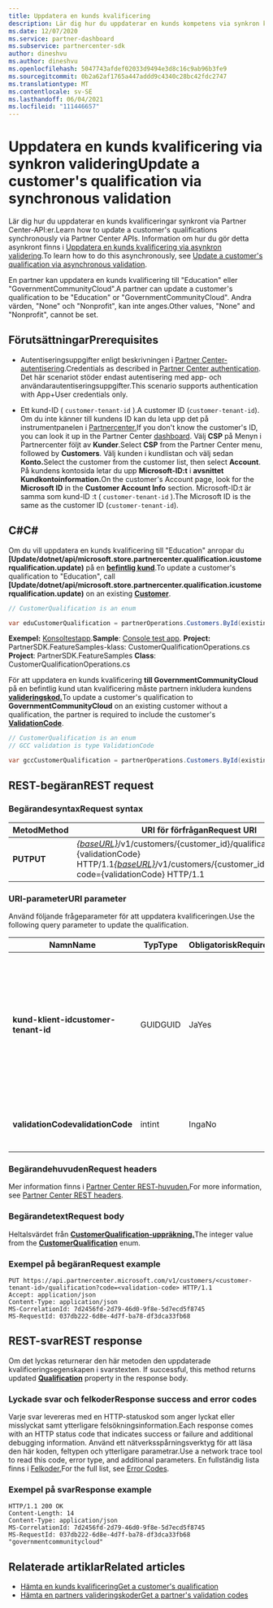 ```yaml
---
title: Uppdatera en kunds kvalificering
description: Lär dig hur du uppdaterar en kunds kompetens via synkron kontroll eller kontroll, inklusive adressen som är associerad med profilen.
ms.date: 12/07/2020
ms.service: partner-dashboard
ms.subservice: partnercenter-sdk
author: dineshvu
ms.author: dineshvu
ms.openlocfilehash: 5047743afdef02033d9494e3d8c16c9ab96b3fe9
ms.sourcegitcommit: 0b2a62af1765a447addd9c4340c28bc42fdc2747
ms.translationtype: MT
ms.contentlocale: sv-SE
ms.lasthandoff: 06/04/2021
ms.locfileid: "111446657"
---
```

# <a name="update-a-customers-qualification-via-synchronous-validation"></a><span data-ttu-id="64244-103">Uppdatera en kunds kvalificering via synkron validering</span><span class="sxs-lookup"><span data-stu-id="64244-103">Update a customer's qualification via synchronous validation</span></span>

<span data-ttu-id="64244-104">Lär dig hur du uppdaterar en kunds kvalificeringar synkront via Partner Center-API:er.</span><span class="sxs-lookup"><span data-stu-id="64244-104">Learn how to update a customer's qualifications synchronously via Partner Center APIs.</span></span> <span data-ttu-id="64244-105">Information om hur du gör detta asynkront finns i [Uppdatera en kunds kvalificering via asynkron validering](update-customer-qualification-asynchronous.md).</span><span class="sxs-lookup"><span data-stu-id="64244-105">To learn how to do this asynchronously, see [Update a customer's qualification via asynchronous validation](update-customer-qualification-asynchronous.md).</span></span>

<span data-ttu-id="64244-106">En partner kan uppdatera en kunds kvalificering till "Education" eller "GovernmentCommunityCloud".</span><span class="sxs-lookup"><span data-stu-id="64244-106">A partner can update a customer's qualification to be "Education" or "GovernmentCommunityCloud".</span></span> <span data-ttu-id="64244-107">Andra värden, "None" och "Nonprofit", kan inte anges.</span><span class="sxs-lookup"><span data-stu-id="64244-107">Other values, "None" and "Nonprofit", cannot be set.</span></span>

## <a name="prerequisites"></a><span data-ttu-id="64244-108">Förutsättningar</span><span class="sxs-lookup"><span data-stu-id="64244-108">Prerequisites</span></span>

- <span data-ttu-id="64244-109">Autentiseringsuppgifter enligt beskrivningen i [Partner Center-autentisering](partner-center-authentication.md).</span><span class="sxs-lookup"><span data-stu-id="64244-109">Credentials as described in [Partner Center authentication](partner-center-authentication.md).</span></span> <span data-ttu-id="64244-110">Det här scenariot stöder endast autentisering med app- och användarautentiseringsuppgifter.</span><span class="sxs-lookup"><span data-stu-id="64244-110">This scenario supports authentication with App+User credentials only.</span></span>

- <span data-ttu-id="64244-111">Ett kund-ID ( `customer-tenant-id` ).</span><span class="sxs-lookup"><span data-stu-id="64244-111">A customer ID (`customer-tenant-id`).</span></span> <span data-ttu-id="64244-112">Om du inte känner till kundens ID kan du leta upp det på instrumentpanelen i [Partnercenter.](https://partner.microsoft.com/dashboard)</span><span class="sxs-lookup"><span data-stu-id="64244-112">If you don't know the customer's ID, you can look it up in the Partner Center [dashboard](https://partner.microsoft.com/dashboard).</span></span> <span data-ttu-id="64244-113">Välj **CSP** på Menyn i Partnercenter följt av **Kunder**.</span><span class="sxs-lookup"><span data-stu-id="64244-113">Select **CSP** from the Partner Center menu, followed by **Customers**.</span></span> <span data-ttu-id="64244-114">Välj kunden i kundlistan och välj sedan **Konto.**</span><span class="sxs-lookup"><span data-stu-id="64244-114">Select the customer from the customer list, then select **Account**.</span></span> <span data-ttu-id="64244-115">På kundens kontosida letar du upp **Microsoft-ID:t** i **avsnittet Kundkontoinformation.**</span><span class="sxs-lookup"><span data-stu-id="64244-115">On the customer's Account page, look for the **Microsoft ID** in the **Customer Account Info** section.</span></span> <span data-ttu-id="64244-116">Microsoft-ID:t är samma som kund-ID :t ( `customer-tenant-id` ).</span><span class="sxs-lookup"><span data-stu-id="64244-116">The Microsoft ID is the same as the customer ID  (`customer-tenant-id`).</span></span>

## <a name="c"></a><span data-ttu-id="64244-117">C\#</span><span class="sxs-lookup"><span data-stu-id="64244-117">C\#</span></span>

<span data-ttu-id="64244-118">Om du vill uppdatera en kunds kvalificering till "Education" anropar du **[Update/dotnet/api/microsoft.store.partnercenter.qualification.icustomerqualification.update)** på en  [**befintlig kund**](/dotnet/api/microsoft.store.partnercenter.models.customers.customer).</span><span class="sxs-lookup"><span data-stu-id="64244-118">To update a customer's qualification to "Education", call **[Update/dotnet/api/microsoft.store.partnercenter.qualification.icustomerqualification.update)** on an existing  [**Customer**](/dotnet/api/microsoft.store.partnercenter.models.customers.customer).</span></span>

``` csharp
// CustomerQualification is an enum

var eduCustomerQualification = partnerOperations.Customers.ById(existingCustomer.Id).Qualification.Update(CustomerQualification.Education);
```

<span data-ttu-id="64244-119">**Exempel:** [Konsoltestapp](console-test-app.md).</span><span class="sxs-lookup"><span data-stu-id="64244-119">**Sample**: [Console test app](console-test-app.md).</span></span> <span data-ttu-id="64244-120">**Project:** PartnerSDK.FeatureSamples-klass: CustomerQualificationOperations.cs </span><span class="sxs-lookup"><span data-stu-id="64244-120">**Project**: PartnerSDK.FeatureSamples **Class**: CustomerQualificationOperations.cs</span></span>

<span data-ttu-id="64244-121">För att uppdatera en kunds kvalificering **till GovernmentCommunityCloud** på en befintlig kund utan kvalificering måste partnern inkludera kundens [**valideringskod.**](utility-resources.md#validationcode)</span><span class="sxs-lookup"><span data-stu-id="64244-121">To update a customer's qualification to **GovernmentCommunityCloud** on an existing customer without a qualification, the partner is required to include the customer's [**ValidationCode**](utility-resources.md#validationcode).</span></span>

``` csharp
// CustomerQualification is an enum
// GCC validation is type ValidationCode

var gccCustomerQualification = partnerOperations.Customers.ById(existingCustomer.Id).Qualification.Update(CustomerQualification.GovernmentCommunityCloud, gccValidation);
```

## <a name="rest-request"></a><span data-ttu-id="64244-122">REST-begäran</span><span class="sxs-lookup"><span data-stu-id="64244-122">REST request</span></span>

### <a name="request-syntax"></a><span data-ttu-id="64244-123">Begärandesyntax</span><span class="sxs-lookup"><span data-stu-id="64244-123">Request syntax</span></span>

| <span data-ttu-id="64244-124">Metod</span><span class="sxs-lookup"><span data-stu-id="64244-124">Method</span></span>  | <span data-ttu-id="64244-125">URI för förfrågan</span><span class="sxs-lookup"><span data-stu-id="64244-125">Request URI</span></span>                                                                                             |
|---------|---------------------------------------------------------------------------------------------------------|
| <span data-ttu-id="64244-126">**PUT**</span><span class="sxs-lookup"><span data-stu-id="64244-126">**PUT**</span></span> | <span data-ttu-id="64244-127">[*{baseURL}*](partner-center-rest-urls.md)/v1/customers/{customer_id}/qualification?code={validationCode} HTTP/1.1</span><span class="sxs-lookup"><span data-stu-id="64244-127">[*{baseURL}*](partner-center-rest-urls.md)/v1/customers/{customer_id}/qualification?code={validationCode} HTTP/1.1</span></span> |

### <a name="uri-parameter"></a><span data-ttu-id="64244-128">URI-parameter</span><span class="sxs-lookup"><span data-stu-id="64244-128">URI parameter</span></span>

<span data-ttu-id="64244-129">Använd följande frågeparameter för att uppdatera kvalificeringen.</span><span class="sxs-lookup"><span data-stu-id="64244-129">Use the following query parameter to update the qualification.</span></span>

| <span data-ttu-id="64244-130">Namn</span><span class="sxs-lookup"><span data-stu-id="64244-130">Name</span></span>                   | <span data-ttu-id="64244-131">Typ</span><span class="sxs-lookup"><span data-stu-id="64244-131">Type</span></span> | <span data-ttu-id="64244-132">Obligatorisk</span><span class="sxs-lookup"><span data-stu-id="64244-132">Required</span></span> | <span data-ttu-id="64244-133">Beskrivning</span><span class="sxs-lookup"><span data-stu-id="64244-133">Description</span></span>                                                                                                                                            |
|------------------------|------|----------|--------------------------------------------------------------------------------------------------------------------------------------------------------|
| <span data-ttu-id="64244-134">**kund-klient-id**</span><span class="sxs-lookup"><span data-stu-id="64244-134">**customer-tenant-id**</span></span> | <span data-ttu-id="64244-135">GUID</span><span class="sxs-lookup"><span data-stu-id="64244-135">GUID</span></span> | <span data-ttu-id="64244-136">Ja</span><span class="sxs-lookup"><span data-stu-id="64244-136">Yes</span></span>      | <span data-ttu-id="64244-137">Värdet är ett GUID-formaterat **kundklient-ID** som gör att återförsäljaren kan filtrera resultaten för en viss kund som tillhör återförsäljaren.</span><span class="sxs-lookup"><span data-stu-id="64244-137">The value is a GUID formatted **customer-tenant-id** that allows the reseller to filter the results for a given customer that belongs to the reseller.</span></span> |
| <span data-ttu-id="64244-138">**validationCode**</span><span class="sxs-lookup"><span data-stu-id="64244-138">**validationCode**</span></span>     | <span data-ttu-id="64244-139">int</span><span class="sxs-lookup"><span data-stu-id="64244-139">int</span></span>  | <span data-ttu-id="64244-140">Inga</span><span class="sxs-lookup"><span data-stu-id="64244-140">No</span></span>       | <span data-ttu-id="64244-141">Behövs bara för Government Community Cloud.</span><span class="sxs-lookup"><span data-stu-id="64244-141">Only needed for Government Community Cloud.</span></span>                                                                                                            |

### <a name="request-headers"></a><span data-ttu-id="64244-142">Begärandehuvuden</span><span class="sxs-lookup"><span data-stu-id="64244-142">Request headers</span></span>

<span data-ttu-id="64244-143">Mer information finns i [Partner Center REST-huvuden.](headers.md)</span><span class="sxs-lookup"><span data-stu-id="64244-143">For more information, see [Partner Center REST headers](headers.md).</span></span>

### <a name="request-body"></a><span data-ttu-id="64244-144">Begärandetext</span><span class="sxs-lookup"><span data-stu-id="64244-144">Request body</span></span>

<span data-ttu-id="64244-145">Heltalsvärdet från [**CustomerQualification-uppräkning.**](/dotnet/api/microsoft.store.partnercenter.models.customers.customerqualification)</span><span class="sxs-lookup"><span data-stu-id="64244-145">The integer value from the [**CustomerQualification**](/dotnet/api/microsoft.store.partnercenter.models.customers.customerqualification) enum.</span></span>

### <a name="request-example"></a><span data-ttu-id="64244-146">Exempel på begäran</span><span class="sxs-lookup"><span data-stu-id="64244-146">Request example</span></span>

```http
PUT https://api.partnercenter.microsoft.com/v1/customers/<customer-tenant-id>/qualification?code=<validation-code> HTTP/1.1
Accept: application/json
Content-Type: application/json
MS-CorrelationId: 7d2456fd-2d79-46d0-9f8e-5d7ecd5f8745
MS-RequestId: 037db222-6d8e-4d7f-ba78-df3dca33fb68

```

## <a name="rest-response"></a><span data-ttu-id="64244-147">REST-svar</span><span class="sxs-lookup"><span data-stu-id="64244-147">REST response</span></span>

<span data-ttu-id="64244-148">Om det lyckas returnerar den här metoden den uppdaterade kvalificeringsegenskapen i svarstexten. [](/dotnet/api/microsoft.store.partnercenter.customers.icustomer.qualification)</span><span class="sxs-lookup"><span data-stu-id="64244-148">If successful, this method returns updated [**Qualification**](/dotnet/api/microsoft.store.partnercenter.customers.icustomer.qualification) property in the response body.</span></span>

### <a name="response-success-and-error-codes"></a><span data-ttu-id="64244-149">Lyckade svar och felkoder</span><span class="sxs-lookup"><span data-stu-id="64244-149">Response success and error codes</span></span>

<span data-ttu-id="64244-150">Varje svar levereras med en HTTP-statuskod som anger lyckat eller misslyckat samt ytterligare felsökningsinformation.</span><span class="sxs-lookup"><span data-stu-id="64244-150">Each response comes with an HTTP status code that indicates success or failure and additional debugging information.</span></span> <span data-ttu-id="64244-151">Använd ett nätverksspårningsverktyg för att läsa den här koden, feltypen och ytterligare parametrar.</span><span class="sxs-lookup"><span data-stu-id="64244-151">Use a network trace tool to read this code, error type, and additional parameters.</span></span> <span data-ttu-id="64244-152">En fullständig lista finns i [Felkoder.](error-codes.md)</span><span class="sxs-lookup"><span data-stu-id="64244-152">For the full list, see [Error Codes](error-codes.md).</span></span>

### <a name="response-example"></a><span data-ttu-id="64244-153">Exempel på svar</span><span class="sxs-lookup"><span data-stu-id="64244-153">Response example</span></span>

```http
HTTP/1.1 200 OK
Content-Length: 14
Content-Type: application/json
MS-CorrelationId: 7d2456fd-2d79-46d0-9f8e-5d7ecd5f8745
MS-RequestId: 037db222-6d8e-4d7f-ba78-df3dca33fb68
"governmentcommunitycloud"
```

## <a name="related-articles"></a><span data-ttu-id="64244-154">Relaterade artiklar</span><span class="sxs-lookup"><span data-stu-id="64244-154">Related articles</span></span>

- [<span data-ttu-id="64244-155">Hämta en kunds kvalificering</span><span class="sxs-lookup"><span data-stu-id="64244-155">Get a customer's qualification</span></span>](./get-customer-qualification-synchronous.md)
- [<span data-ttu-id="64244-156">Hämta en partners valideringskoder</span><span class="sxs-lookup"><span data-stu-id="64244-156">Get a partner's validation codes</span></span>](get-a-partner-s-validation-codes.md)
